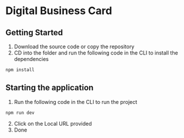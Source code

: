 # Digital Business Card

## Getting Started
1. Download the source code or copy the repository
2. CD into the folder and run the following code in the CLI to install the dependencies
  ```
  npm install
  ```
  
## Starting the application
1. Run the following code in the CLI to run the project
  ```
  npm run dev
  ```
2. Click on the Local URL provided
3. Done
